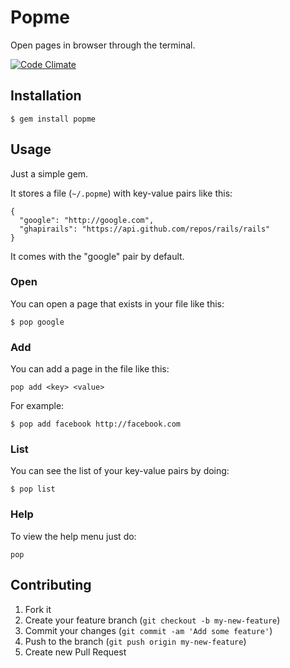 # Popme

Open pages in browser through the terminal.

[![Code Climate](https://codeclimate.com/github/eavgerinos/popme.png)](https://codeclimate.com/github/eavgerinos/popme)

## Installation

    $ gem install popme

## Usage

Just a simple gem.

It stores a file (`~/.popme`) with key-value pairs like this:

```
{
  "google": "http://google.com",
  "ghapirails": "https://api.github.com/repos/rails/rails"
}
```

It comes with the "google" pair by default.

### Open

You can open a page that exists in your file like this:

```
$ pop google
```

### Add

You can add a page in the file like this:

```
pop add <key> <value>
```

For example:

```
$ pop add facebook http://facebook.com
```

### List

You can see the list of your key-value pairs by doing:

```
$ pop list
```

### Help

To view the help menu just do:

```
pop
```

## Contributing

1. Fork it
2. Create your feature branch (`git checkout -b my-new-feature`)
3. Commit your changes (`git commit -am 'Add some feature'`)
4. Push to the branch (`git push origin my-new-feature`)
5. Create new Pull Request
